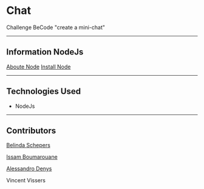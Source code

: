 # Chat
Challenge BeCode "create a mini-chat"
<hr>

## Information NodeJs

[Aboute Node](./NodeJs.md)
[Install Node](./InstalleNode.md)

<hr>

## Technologies Used

- NodeJs

<hr>

## Contributors

[Belinda Schepers](https://github.com/belindaschepers)

[Issam Boumarouane](https://github.com/Boumarouane)

[Alessandro Denys](https://github.com/alessdenys)

Vincent Vissers
